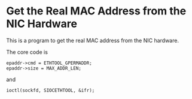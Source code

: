 Get the Real MAC Address from the NIC Hardware
===

This is a program to get the real MAC address from the NIC hardware.

The core code is 

    epaddr->cmd = ETHTOOL_GPERMADDR;
    epaddr->size = MAX_ADDR_LEN;

and

    ioctl(sockfd, SIOCETHTOOL, &ifr);
